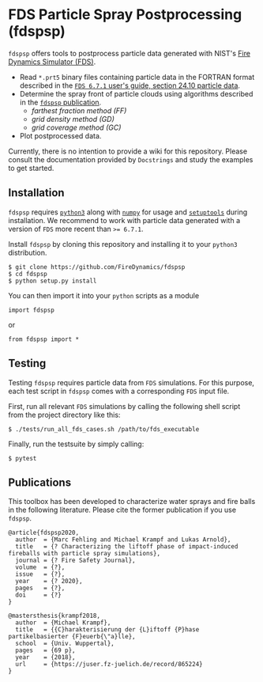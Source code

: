 # FDS Particle Spray Postprocessing (fdspsp)

`fdspsp` offers tools to postprocess particle data generated with NIST's [Fire Dynamics Simulator (FDS)](https://github.com/firemodels/fds).

- Read `*.prt5` binary files containing particle data in the FORTRAN format described in the [`FDS 6.7.1` user's guide, section 24.10 particle data](https://github.com/firemodels/fds/releases/download/FDS6.7.1/FDS_User_Guide.pdf).
- Determine the spray front of particle clouds using algorithms described in the [`fdspsp` publication](https://www.google.com/).
  - *farthest fraction method (FF)*
  - *grid density method (GD)*
  - *grid coverage method (GC)*
- Plot postprocessed data.

Currently, there is no intention to provide a wiki for this repository.
Please consult the documentation provided by `Docstrings` and study the examples to get started.


## Installation

`fdspsp` requires [`python3`](https://www.python.org/) along with [`numpy`](https://numpy.org/) for usage and [`setuptools`](https://github.com/pypa/setuptools) during installation.
We recommend to work with particle data generated with a version of `FDS` more recent than `>= 6.7.1`.

Install `fdspsp` by cloning this repository and installing it to your `python3` distribution.
```
$ git clone https://github.com/FireDynamics/fdspsp
$ cd fdspsp
$ python setup.py install
```

You can then import it into your `python` scripts as a module
```
import fdspsp
```
or
```
from fdspsp import *
```


## Testing

Testing `fdspsp` requires particle data from `FDS` simulations. For this purpose, each test script in `fdspsp` comes with a corresponding `FDS` input file.

First, run all relevant `FDS` simulations by calling the following shell script from the project directory like this:
```
$ ./tests/run_all_fds_cases.sh /path/to/fds_executable
```

Finally, run the testsuite by simply calling:
```
$ pytest
```


## Publications

This toolbox has been developed to characterize water sprays and fire balls in the following literature.
Please cite the former publication if you use `fdspsp`.

```
@article{fdspsp2020,
  author  = {Marc Fehling and Michael Krampf and Lukas Arnold},
  title   = {? Characterizing the liftoff phase of impact-induced fireballs with particle spray simulations},
  journal = {? Fire Safety Journal},
  volume  = {?},
  issue   = {?},
  year    = {? 2020},
  pages   = {?},
  doi     = {?}
}

@mastersthesis{krampf2018,
  author  = {Michael Krampf},
  title   = {{C}harakterisierung der {L}iftoff {P}hase partikelbasierter {F}euerb{\"a}lle},
  school  = {Univ. Wuppertal},
  pages   = {69 p},
  year    = {2018},
  url     = {https://juser.fz-juelich.de/record/865224}
}
```

